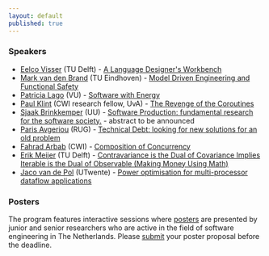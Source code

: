 ```yaml
---
layout: default
published: true
---
```


### Speakers

* [Eelco Visser](http://eelcovisser.org/) (TU Delft) - [A Language Designer's Workbench](./visser)
* [Mark van den Brand](http://www.win.tue.nl/~mvdbrand/) (TU Eindhoven) - [Model Driven Engineering and Functional Safety](./vandenbrand)
* [Patricia Lago](http://www.cs.vu.nl/~patricia/Patricia_Lago/Home.html) (VU) - [Software with Energy](./lago) 
* [Paul Klint](http://homepages.cwi.nl/~paulk/) (CWI research fellow, UvA) - [The Revenge of the Coroutines](./paulklint)
* [Sjaak Brinkkemper](http://www.cs.uu.nl/staff/sjaak.html) (UU) - [Software Production: fundamental research for the software society.](./brinkkemper) - abstract to be announced
* [Paris Avgeriou](http://www.cs.rug.nl/~paris/) (RUG) - [Technical Debt: looking for new solutions for an old problem](./avgeriou)
* [Fahrad Arbab](http://homepages.cwi.nl/~farhad/) (CWI) - [Composition of Concurrency](./arbab) 	
* [Erik Meijer](http://en.wikipedia.org/wiki/Erik_Meijer_(computer_scientist)) (TU Delft) - [Contravariance is the Dual of Covariance Implies Iterable is the Dual of Observable (Making Money Using Math)](./meijer)
* [Jaco van de Pol](http://wwwhome.ewi.utwente.nl/~vdpol/) (UTwente) - [Power optimisation for multi-processor dataflow applications](./vdpol)

### Posters

The program features interactive sessions where [posters](../posters/) are presented by junior and senior researchers
who are active in the field of software engineering in The Netherlands. Please [submit](../posters/) your poster 
proposal before the deadline.
